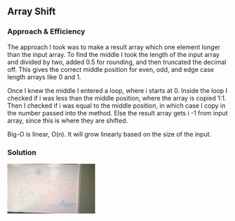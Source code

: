 ## Array Shift

### Approach & Efficiency
The approach I took was to make a result array which one element longer than the input array.  To find the middle I took the length of the input array and divided by two, added 0.5 for rounding, and then truncated the decimal off.  This gives the correct middle position for even, odd, and edge case length arrays like 0 and 1.

Once I knew the middle I entered a loop, where i starts at 0.  Inside the loop I checked if i was less than the middle position, where the array is copied 1:1.  Then I checked if i was equal to the middle position, in which case I copy in the number passed into the method.  Else the result array gets i -1 from input array, since this is where they are shifted.

Big-O is linear, O(n).  It will grow linearly based on the size of the input.

### Solution
<img src="../assets/ArrayShift.jpg"
     alt="White Board Picture"
     style="float: left; margin-right: 10px; width: 200px;" />

     